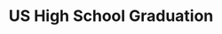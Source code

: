 ---
layout: education-detail
title: "US High School Graduation"
institution: "Kentridge High School"
degree_type: "US High School Graduation"
course_title: "US High School Graduation"
end_date: "1984"
location: "Kentrigdge, WA"
permalink: /education/us-high-school/
---